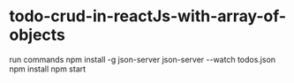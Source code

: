 # todo-crud-in-reactJs-with-array-of-objects
run commands
npm install -g json-server
json-server --watch todos.json
 npm install
 npm start

